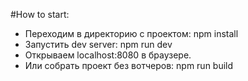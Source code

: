 #How to start: 
- Переходим в директорию с проектом: npm install
- Запустить dev server: npm run dev
- Открываем localhost:8080 в браузере.
- Или собрать проект без вотчеров: npm run build